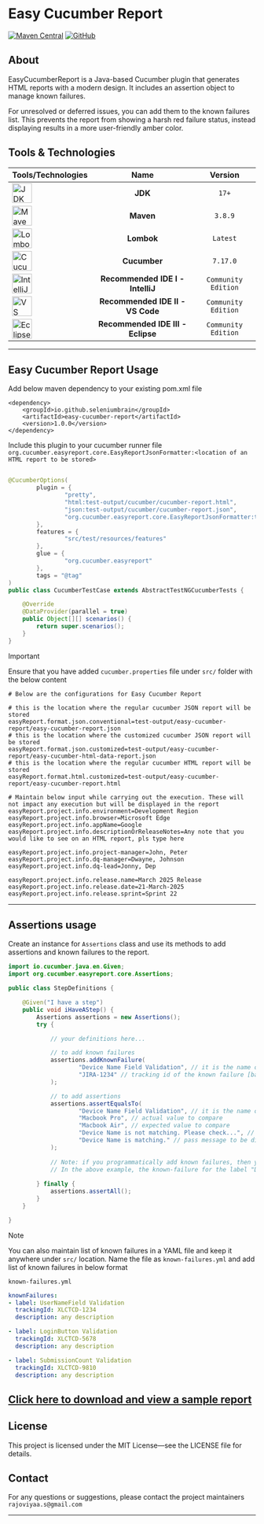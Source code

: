 # Easy Cucumber Report

[![Maven Central](https://img.shields.io/maven-central/v/io.github.seleniumbrain/easy-cucumber-report.svg?label=Maven%20Central)](https://central.sonatype.com/artifact/io.github.seleniumbrain/easy-cucumber-report)
[![GitHub](https://img.shields.io/badge/source-GitHub-blue?logo=github)](https://github.com/seleniumbrain/cucumber-assert-easy-report-plugin)

## About

EasyCucumberReport is a Java-based Cucumber plugin that generates HTML reports with a modern design. It includes an assertion object to manage known failures.

For unresolved or deferred issues, you can add them to the known failures list. This prevents the report from showing a harsh red failure status, instead displaying results in a more user-friendly amber color.

## Tools & Technologies

| Tools/Technologies                                                                                                                                 |                Name                |       Version       |
|:---------------------------------------------------------------------------------------------------------------------------------------------------|:----------------------------------:|:-------------------:|
| <img src="https://user-images.githubusercontent.com/25181517/117201156-9a724800-adec-11eb-9a9d-3cd0f67da4bc.png" alt="JDK" width="40" />           |              **JDK**               |        `17+`        |
| <img src="https://user-images.githubusercontent.com/25181517/117207242-07d5a700-adf4-11eb-975e-be04e62b984b.png" alt="Maven" width="40" />         |             **Maven**              |       `3.8.9`       |
| <img src="https://user-images.githubusercontent.com/25181517/190229463-87fa862f-ccf0-48da-8023-940d287df610.png" alt="Lombok" width="40" />        |             **Lombok**             |      `Latest`       |
| <img src="https://user-images.githubusercontent.com/25181517/184117353-4b437677-c4bb-4f4c-b448-af4920576732.png" alt="Cucumber" width="40" />      |            **Cucumber**            |      `7.17.0`       |
| <img src="https://user-images.githubusercontent.com/25181517/192108890-200809d1-439c-4e23-90d3-b090cf9a4eea.png" alt="IntelliJ Idea" width="40" /> | **Recommended IDE I   - IntelliJ** | `Community Edition` |
| <img src="https://user-images.githubusercontent.com/25181517/192108891-d86b6220-e232-423a-bf5f-90903e6887c3.png" alt="VS Code" width="40" />       |  **Recommended IDE II - VS Code**  | `Community Edition` |
| <img src="https://user-images.githubusercontent.com/25181517/192108892-6e9b5cdf-4e35-4a70-ad9a-801a93a07c1c.png" alt="Eclipse" width="40" />       | **Recommended IDE III - Eclipse**  | `Community Edition` |

---

## Easy Cucumber Report Usage

Add below maven dependency to your existing pom.xml file

    <dependency>
        <groupId>io.github.seleniumbrain</groupId>
        <artifactId>easy-cucumber-report</artifactId>
        <version>1.0.0</version>
    </dependency>

Include this plugin to your cucumber runner file
`org.cucumber.easyreport.core.EasyReportJsonFormatter:<location of an HTML report to be stored>`

```java

@CucumberOptions(
        plugin = {
                "pretty",
                "html:test-output/cucumber/cucumber-report.html",
                "json:test-output/cucumber/cucumber-report.json",
                "org.cucumber.easyreport.core.EasyReportJsonFormatter:test-output/easy-cucumber-report/easy-cucumber-report.html"
        },
        features = {
                "src/test/resources/features"
        },
        glue = {
                "org.cucumber.easyreport"
        },
        tags = "@tag"
)
public class CucumberTestCase extends AbstractTestNGCucumberTests {

    @Override
    @DataProvider(parallel = true)
    public Object[][] scenarios() {
        return super.scenarios();
    }
}
```

> [!IMPORTANT]
> Ensure that you have added `cucumber.properties` file under `src/` folder with the below content

```properties
# Below are the configurations for Easy Cucumber Report

# this is the location where the regular cucumber JSON report will be stored
easyReport.format.json.conventional=test-output/easy-cucumber-report/easy-cucumber-report.json
# this is the location where the customized cucumber JSON report will be stored
easyReport.format.json.customized=test-output/easy-cucumber-report/easy-cucumber-html-data-report.json
# this is the location where the regular cucumber HTML report will be stored
easyReport.format.html.customized=test-output/easy-cucumber-report/easy-cucumber-report.html

# Maintain below input while carrying out the execution. These will not impact any execution but will be displayed in the report
easyReport.project.info.environment=Development Region
easyReport.project.info.browser=Microsoft Edge
easyReport.project.info.appName=Google
easyReport.project.info.descriptionOrReleaseNotes=Any note that you would like to see on an HTML report, pls type here

easyReport.project.info.project-manager=John, Peter
easyReport.project.info.dq-manager=Dwayne, Johnson
easyReport.project.info.dq-lead=Jonny, Dep

easyReport.project.info.release.name=March 2025 Release
easyReport.project.info.release.date=21-March-2025
easyReport.project.info.release.sprint=Sprint 22
```
---

## Assertions usage

Create an instance for `Assertions` class and use its methods to add assertions and known failures to the report.

```java
import io.cucumber.java.en.Given;
import org.cucumber.easyreport.core.Assertions;

public class StepDefinitions {

    @Given("I have a step")
    public void iHaveAStep() {
        Assertions assertions = new Assertions();
        try {

            // your definitions here...

            // to add known failures
            assertions.addKnownFailure(
                    "Device Name Field Validation", // it is the name of the assertion and can be any text. This is just for our reference to identify the assertion
                    "JIRA-1234" // tracking id of the known failure [basically any text]
            );

            // to add assertions
            assertions.assertEqualsTo(
                    "Device Name Field Validation", // it is the name of the assertion and can be any text. This is just for our reference to identify the assertion
                    "Macbook Pro", // actual value to compare
                    "Macbook Air", // expected value to compare
                    "Device Name is not matching. Please check...", // failure message to be displayed in the report
                    "Device Name is matching." // pass message to be displayed in the report
            );
            
            // Note: if you programmatically add known failures, then you should add it before adding assertions with the respective label name
            // In the above example, the known-failure for the label "Device Name Field Validation" is added before adding the assertion for the same label
            
        } finally {
            assertions.assertAll();
        }
    }

}
```

> [!NOTE]
> You can also maintain list of known failures in a YAML file and keep it anywhere under `src/` location. Name the file as `known-failures.yml` and add list of known failures in below format

`known-failures.yml`
```yaml
knownFailures:
- label: UserNameField Validation
  trackingId: XLCTCD-1234
  description: any description

- label: LoginButton Validation
  trackingId: XLCTCD-5678
  description: any description

- label: SubmissionCount Validation
  trackingId: XLCTCD-9810
  description: any description
```

[//]: # (### [Click here to see a sample report]&#40;https://raw.githubusercontent.com/seleniumbrain/cucumber-assert-easy-report-plugin/master/sample-output/easy-cucumber-report.html&#41;)
<a href="https://raw.githubusercontent.com/seleniumbrain/cucumber-assert-easy-report-plugin/master/sample-output/easy-cucumber-report.html" download>Click here to download and view a sample report</a>
---
## License

This project is licensed under the MIT License—see the LICENSE file for details.

## Contact

For any questions or suggestions, please contact the project maintainers `rajoviyaa.s@gmail.com`

---



